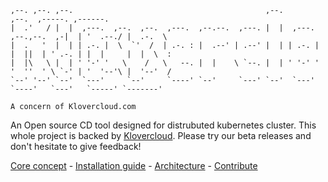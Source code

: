 ```
,--. ,--. ,--.                                           ,--.                     ,--.  ,-----. ,------.   
|  .'   / |  |  ,---.  ,--.  ,--.  ,---.  ,--.--.  ,---. |  |  ,---.  ,--.,--.  ,-|  | '  .--./ |  .-.  \  
|  .   '  |  | | .-. |  \  `'  /  | .-. : |  .--' | .--' |  | | .-. | |  ||  | ' .-. | |  |     |  |  \  : 
|  |\   \ |  | ' '-' '   \    /   \   --. |  |    \ `--. |  | ' '-' ' '  ''  ' \ `-' | '  '--'\ |  '--'  / 
`--' '--' `--'  `---'     `--'     `----' `--'     `---' `--'  `---'   `----'   `---'   `-----' `-------'  
                                                                                                           
A concern of Klovercloud.com
```

An Open source CD tool designed for distrubuted kubernetes cluster. This whole project is backed by [Klovercloud](https://klovercloud.com/). Please try our beta releases and don't hesitate to give feedback!

[Core concept](https://github.com/klovercloud-ci-cd/documentation/blob/master/cocepts.md) -  [Installation guide](https://github.com/klovercloud-ci-cd/documentation#installation-guide) - [Architecture](https://github.com/klovercloud-ci-cd/architecture/blob/master/README.md) - [Contribute](https://github.com/klovercloud-ci-cd/core-engine/blob/master/markdownfiles/CONTRIBUTING.md)
